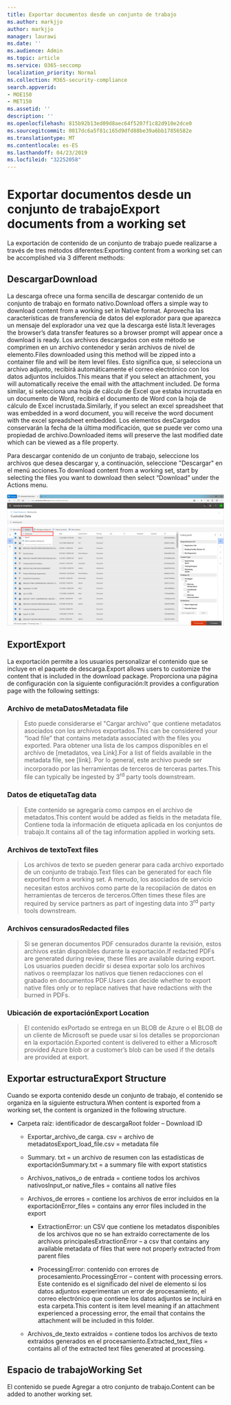 ```yaml
---
title: Exportar documentos desde un conjunto de trabajo
ms.author: markjjo
author: markjjo
manager: laurawi
ms.date: ''
ms.audience: Admin
ms.topic: article
ms.service: O365-seccomp
localization_priority: Normal
ms.collection: M365-security-compliance
search.appverid:
- MOE150
- MET150
ms.assetid: ''
description: ''
ms.openlocfilehash: 815b92b13ed09d8aec64f5207f1c82d910e2dce0
ms.sourcegitcommit: 0017dc6a5f81c165d9dfd88be39a6bb17856582e
ms.translationtype: MT
ms.contentlocale: es-ES
ms.lasthandoff: 04/23/2019
ms.locfileid: "32252058"
---
```

# <a name="export-documents-from-a-working-set"></a><span data-ttu-id="b4a60-102">Exportar documentos desde un conjunto de trabajo</span><span class="sxs-lookup"><span data-stu-id="b4a60-102">Export documents from a working set</span></span>

<span data-ttu-id="b4a60-103">La exportación de contenido de un conjunto de trabajo puede realizarse a través de tres métodos diferentes:</span><span class="sxs-lookup"><span data-stu-id="b4a60-103">Exporting content from a working set can be accomplished via 3 different methods:</span></span>

## <a name="download"></a><span data-ttu-id="b4a60-104">Descargar</span><span class="sxs-lookup"><span data-stu-id="b4a60-104">Download</span></span>

<span data-ttu-id="b4a60-105">La descarga ofrece una forma sencilla de descargar contenido de un conjunto de trabajo en formato nativo.</span><span class="sxs-lookup"><span data-stu-id="b4a60-105">Download offers a simple way to download content from a working set in Native format.</span></span> <span data-ttu-id="b4a60-106">Aprovecha las características de transferencia de datos del explorador para que aparezca un mensaje del explorador una vez que la descarga esté lista.</span><span class="sxs-lookup"><span data-stu-id="b4a60-106">It leverages the browser’s data transfer features so a browser prompt will appear once a download is ready.</span></span> <span data-ttu-id="b4a60-107">Los archivos descargados con este método se comprimen en un archivo contenedor y serán archivos de nivel de elemento.</span><span class="sxs-lookup"><span data-stu-id="b4a60-107">Files downloaded using this method will be zipped into a container file and will be item level files.</span></span> <span data-ttu-id="b4a60-108">Esto significa que, si selecciona un archivo adjunto, recibirá automáticamente el correo electrónico con los datos adjuntos incluidos.</span><span class="sxs-lookup"><span data-stu-id="b4a60-108">This means that if you select an attachment, you will automatically receive the email with the attachment included.</span></span> <span data-ttu-id="b4a60-109">De forma similar, si selecciona una hoja de cálculo de Excel que estaba incrustada en un documento de Word, recibirá el documento de Word con la hoja de cálculo de Excel incrustada.</span><span class="sxs-lookup"><span data-stu-id="b4a60-109">Similarly, if you select an excel spreadsheet that was embedded in a word document, you will receive the word document with the excel spreadsheet embedded.</span></span> <span data-ttu-id="b4a60-110">Los elementos desCargados conservarán la fecha de la última modificación, que se puede ver como una propiedad de archivo.</span><span class="sxs-lookup"><span data-stu-id="b4a60-110">Downloaded items will preserve the last modified date which can be viewed as a file property.</span></span>

<span data-ttu-id="b4a60-111">Para descargar contenido de un conjunto de trabajo, seleccione los archivos que desea descargar y, a continuación, seleccione "Descargar" en el menú acciones.</span><span class="sxs-lookup"><span data-stu-id="b4a60-111">To download content from a working set, start by selecting the files you want to download then select “Download” under the Actions menu.</span></span>

![Una captura de pantalla de una descripción de equipo generada automáticamente](../media/eDiscoDownload.png)

## <a name="export"></a><span data-ttu-id="b4a60-113">Export</span><span class="sxs-lookup"><span data-stu-id="b4a60-113">Export</span></span>

<span data-ttu-id="b4a60-114">La exportación permite a los usuarios personalizar el contenido que se incluye en el paquete de descarga.</span><span class="sxs-lookup"><span data-stu-id="b4a60-114">Export allows users to customize the content that is included in the download package.</span></span> <span data-ttu-id="b4a60-115">Proporciona una página de configuración con la siguiente configuración:</span><span class="sxs-lookup"><span data-stu-id="b4a60-115">It provides a configuration page with the following settings:</span></span>

### <a name="metadata-file"></a><span data-ttu-id="b4a60-116">Archivo de metaDatos</span><span class="sxs-lookup"><span data-stu-id="b4a60-116">Metadata file</span></span>

> <span data-ttu-id="b4a60-117">Esto puede considerarse el "Cargar archivo" que contiene metadatos asociados con los archivos exportados.</span><span class="sxs-lookup"><span data-stu-id="b4a60-117">This can be considered your “load file” that contains metadata associated with the files you exported.</span></span> <span data-ttu-id="b4a60-118">Para obtener una lista de los campos disponibles en el archivo de \[metadatos, vea Link\].</span><span class="sxs-lookup"><span data-stu-id="b4a60-118">For a list of fields available in the metadata file, see \[link\].</span></span> <span data-ttu-id="b4a60-119">Por lo general, este archivo puede ser incorporado por las herramientas de terceros de terceras partes.<sup></sup></span><span class="sxs-lookup"><span data-stu-id="b4a60-119">This file can typically be ingested by 3<sup>rd</sup> party tools downstream.</span></span>

### <a name="tag-data"></a><span data-ttu-id="b4a60-120">Datos de etiqueta</span><span class="sxs-lookup"><span data-stu-id="b4a60-120">Tag data</span></span>

> <span data-ttu-id="b4a60-121">Este contenido se agregaría como campos en el archivo de metadatos.</span><span class="sxs-lookup"><span data-stu-id="b4a60-121">This content would be added as fields in the metadata file.</span></span> <span data-ttu-id="b4a60-122">Contiene toda la información de etiqueta aplicada en los conjuntos de trabajo.</span><span class="sxs-lookup"><span data-stu-id="b4a60-122">It contains all of the tag information applied in working sets.</span></span>

### <a name="text-files"></a><span data-ttu-id="b4a60-123">Archivos de texto</span><span class="sxs-lookup"><span data-stu-id="b4a60-123">Text files</span></span>

> <span data-ttu-id="b4a60-124">Los archivos de texto se pueden generar para cada archivo exportado de un conjunto de trabajo.</span><span class="sxs-lookup"><span data-stu-id="b4a60-124">Text files can be generated for each file exported from a working set.</span></span> <span data-ttu-id="b4a60-125">A menudo, los asociados de servicio necesitan estos archivos como parte de la recopilación de datos<sup></sup> en herramientas de terceros de terceros.</span><span class="sxs-lookup"><span data-stu-id="b4a60-125">Often times these files are required by service partners as part of ingesting data into 3<sup>rd</sup> party tools downstream.</span></span>

### <a name="redacted-files"></a><span data-ttu-id="b4a60-126">Archivos censurados</span><span class="sxs-lookup"><span data-stu-id="b4a60-126">Redacted files</span></span>

> <span data-ttu-id="b4a60-127">Si se generan documentos PDF censurados durante la revisión, estos archivos están disponibles durante la exportación.</span><span class="sxs-lookup"><span data-stu-id="b4a60-127">If redacted PDFs are generated during review, these files are available during export.</span></span> <span data-ttu-id="b4a60-128">Los usuarios pueden decidir si desea exportar solo los archivos nativos o reemplazar los nativos que tienen redacciones con el grabado en documentos PDF.</span><span class="sxs-lookup"><span data-stu-id="b4a60-128">Users can decide whether to export native files only or to replace natives that have redactions with the burned in PDFs.</span></span>

### <a name="export-location"></a><span data-ttu-id="b4a60-129">Ubicación de exportación</span><span class="sxs-lookup"><span data-stu-id="b4a60-129">Export Location</span></span>

> <span data-ttu-id="b4a60-130">El contenido exPortado se entrega en un BLOB de Azure o el BLOB de un cliente de Microsoft se puede usar si los detalles se proporcionan en la exportación.</span><span class="sxs-lookup"><span data-stu-id="b4a60-130">Exported content is delivered to either a Microsoft provided Azure blob or a customer’s blob can be used if the details are provided at export.</span></span>

## <a name="export-structure"></a><span data-ttu-id="b4a60-131">Exportar estructura</span><span class="sxs-lookup"><span data-stu-id="b4a60-131">Export Structure</span></span>

<span data-ttu-id="b4a60-132">Cuando se exporta contenido desde un conjunto de trabajo, el contenido se organiza en la siguiente estructura.</span><span class="sxs-lookup"><span data-stu-id="b4a60-132">When content is exported from a working set, the content is organized in the following structure.</span></span>

  - <span data-ttu-id="b4a60-133">Carpeta raíz: identificador de descarga</span><span class="sxs-lookup"><span data-stu-id="b4a60-133">Root folder – Download ID</span></span>
    
      - <span data-ttu-id="b4a60-134">Exportar\_archivo\_de carga. csv = archivo de metadatos</span><span class="sxs-lookup"><span data-stu-id="b4a60-134">Export\_load\_file.csv = metadata file</span></span>
    
      - <span data-ttu-id="b4a60-135">Summary. txt = un archivo de resumen con las estadísticas de exportación</span><span class="sxs-lookup"><span data-stu-id="b4a60-135">Summary.txt = a summary file with export statistics</span></span>
    
      - <span data-ttu-id="b4a60-136">Archivos\_nativos\_o de entrada = contiene todos los archivos nativos</span><span class="sxs-lookup"><span data-stu-id="b4a60-136">Input\_or native\_files = contains all native files</span></span>
    
      - <span data-ttu-id="b4a60-137">Archivos\_de errores = contiene los archivos de error incluidos en la exportación</span><span class="sxs-lookup"><span data-stu-id="b4a60-137">Error\_files = contains any error files included in the export</span></span>
        
          - <span data-ttu-id="b4a60-138">ExtractionError: un CSV que contiene los metadatos disponibles de los archivos que no se han extraído correctamente de los archivos principales</span><span class="sxs-lookup"><span data-stu-id="b4a60-138">ExtractionError – a csv that contains any available metadata of files that were not properly extracted from parent files</span></span>
        
          - <span data-ttu-id="b4a60-139">ProcessingError: contenido con errores de procesamiento.</span><span class="sxs-lookup"><span data-stu-id="b4a60-139">ProcessingError – content with processing errors.</span></span> <span data-ttu-id="b4a60-140">Este contenido es el significado del nivel de elemento si los datos adjuntos experimentan un error de procesamiento, el correo electrónico que contiene los datos adjuntos se incluirá en esta carpeta.</span><span class="sxs-lookup"><span data-stu-id="b4a60-140">This content is item level meaning if an attachment experienced a processing error, the email that contains the attachment will be included in this folder.</span></span>
    
      - <span data-ttu-id="b4a60-141">Archivos\_de\_texto extraídos = contiene todos los archivos de texto extraídos generados en el procesamiento.</span><span class="sxs-lookup"><span data-stu-id="b4a60-141">Extracted\_text\_files = contains all of the extracted text files generated at processing.</span></span>

## <a name="working-set"></a><span data-ttu-id="b4a60-142">Espacio de trabajo</span><span class="sxs-lookup"><span data-stu-id="b4a60-142">Working Set</span></span>

<span data-ttu-id="b4a60-143">El contenido se puede Agregar a otro conjunto de trabajo.</span><span class="sxs-lookup"><span data-stu-id="b4a60-143">Content can be added to another working set.</span></span>